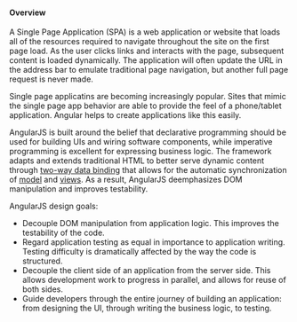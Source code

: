 #### Overview

A Single Page Application (SPA) is a web application or website that loads all of the resources required to navigate throughout the site on the first page load. As the user clicks links and interacts with the page, subsequent content is loaded dynamically. The application will often update the URL in the address bar to emulate traditional page navigation, but another full page request is never made.

Single page applicatins are becoming increasingly popular. Sites that mimic the single page app behavior are able to provide the feel of a phone/tablet application. Angular helps to create applications like this easily.

AngularJS is built around the belief that declarative programming should be used for building UIs and wiring software components, while imperative programming is excellent for expressing business logic. The framework adapts and extends traditional HTML to better serve dynamic content through <a class="x-grid-item"  href='/slidedeck/#6. View-Models-and-Data-Binding/5. Two-way Binding' target="_blank">two-way data binding</a> that allows for the automatic synchronization of <a class="x-grid-item"  href='/slidedeck/#3. Architecture/4. MVC/5. Model' target="_blank">model</a> and <a class="x-grid-item"  href='#3. Architecture/4. MVC/3. View' target="_blank">views</a>. As a result, AngularJS deemphasizes DOM manipulation and improves testability.

AngularJS design goals:

* Decouple DOM manipulation from application logic. This improves the testability of the code.
* Regard application testing as equal in importance to application writing. Testing difficulty is dramatically affected by the way the code is structured.
* Decouple the client side of an application from the server side. This allows development work to progress in parallel, and allows for reuse of both sides.
* Guide developers through the entire journey of building an application: from designing the UI, through writing the business logic, to testing.
